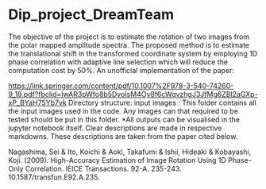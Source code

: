 # Dip_project_DreamTeam 
The objective of the project is to estimate the rotation of two images from the polar mapped amplitude spectra. The proposed method is to estimate the translational shift in the transformed coordinate system by employing 1D phase correlation with adaptive line selection which will reduce the computation cost by 50%. An unofficial implementation of the paper: 

https://link.springer.com/content/pdf/10.1007%2F978-3-540-74260-9_19.pdf?fbclid=IwAR3pWfo8b5DyoIsM4Oy8f6cWqvzhgJ3JfMg6ZBl2aGXp-xP_BYaH75Yb7vk 
Directory structure:
input images : This folder contains all the input images used in the code. Any images can that required to be tested should be put in this folder.
*All outputs can be visualised in the jupyter notebook itself. Clear descriptions are made in respective markdowns. These descriptions are taken from the paper cited below.

Nagashima, Sei & Ito, Koichi & Aoki, Takafumi & Ishii, Hideaki & Kobayashi, Koji. (2009). High-Accuracy Estimation of Image Rotation Using 1D Phase-Only Correlation. IEICE Transactions. 92-A. 235-243. 10.1587/transfun.E92.A.235.
